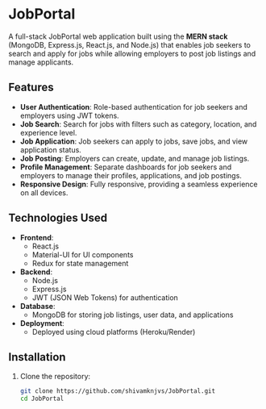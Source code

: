 # JobPortal

A full-stack JobPortal web application built using the **MERN stack** (MongoDB, Express.js, React.js, and Node.js) that enables job seekers to search and apply for jobs while allowing employers to post job listings and manage applicants.

## Features

- **User Authentication**: Role-based authentication for job seekers and employers using JWT tokens.
- **Job Search**: Search for jobs with filters such as category, location, and experience level.
- **Job Application**: Job seekers can apply to jobs, save jobs, and view application status.
- **Job Posting**: Employers can create, update, and manage job listings.
- **Profile Management**: Separate dashboards for job seekers and employers to manage their profiles, applications, and job postings.
- **Responsive Design**: Fully responsive, providing a seamless experience on all devices.

## Technologies Used

- **Frontend**: 
  - React.js
  - Material-UI for UI components
  - Redux for state management
- **Backend**: 
  - Node.js
  - Express.js
  - JWT (JSON Web Tokens) for authentication
- **Database**: 
  - MongoDB for storing job listings, user data, and applications
- **Deployment**: 
  - Deployed using cloud platforms (Heroku/Render)

## Installation

1. Clone the repository:

   ```bash
   git clone https://github.com/shivamknjvs/JobPortal.git
   cd JobPortal
